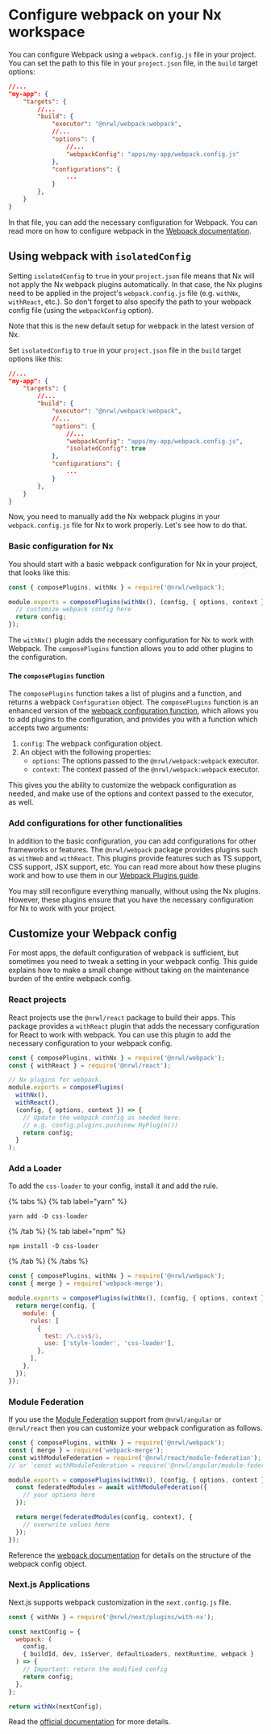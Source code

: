 # Configure webpack on your Nx workspace

You can configure Webpack using a `webpack.config.js` file in your project. You can set the path to this file in your `project.json` file, in the `build` target options:

```json
//...
"my-app": {
    "targets": {
        //...
        "build": {
            "executor": "@nrwl/webpack:webpack",
            //...
            "options": {
                //...
                "webpackConfig": "apps/my-app/webpack.config.js"
            },
            "configurations": {
                ...
            }
        },
    }
}
```

In that file, you can add the necessary configuration for Webpack. You can read more on how to configure webpack in the [Webpack documentation](https://webpack.js.org/concepts/configuration/).

## Using webpack with `isolatedConfig`

Setting `isolatedConfig` to `true` in your `project.json` file means that Nx will not apply the Nx webpack plugins automatically. In that case, the Nx plugins need to be applied in the project's `webpack.config.js` file (e.g. `withNx`, `withReact`, etc.). So don't forget to also specify the path to your webpack config file (using the `webpackConfig` option).

Note that this is the new default setup for webpack in the latest version of Nx.

Set `isolatedConfig` to `true` in your `project.json` file in the `build` target options like this:

```json
//...
"my-app": {
    "targets": {
        //...
        "build": {
            "executor": "@nrwl/webpack:webpack",
            //...
            "options": {
                //...
                "webpackConfig": "apps/my-app/webpack.config.js",
                "isolatedConfig": true
            },
            "configurations": {
                ...
            }
        },
    }
}
```

Now, you need to manually add the Nx webpack plugins in your `webpack.config.js` file for Nx to work properly. Let's see how to do that.

### Basic configuration for Nx

You should start with a basic webpack configuration for Nx in your project, that looks like this:

```js {% fileName="apps/my-app/webpack.config.js" %}
const { composePlugins, withNx } = require('@nrwl/webpack');

module.exports = composePlugins(withNx(), (config, { options, context }) => {
  // customize webpack config here
  return config;
});
```

The `withNx()` plugin adds the necessary configuration for Nx to work with Webpack. The `composePlugins` function allows you to add other plugins to the configuration.

#### The `composePlugins` function

The `composePlugins` function takes a list of plugins and a function, and returns a webpack `Configuration` object. The `composePlugins` function is an enhanced version of the [webpack configuration function](https://webpack.js.org/configuration/configuration-types/#exporting-a-function), which allows you to add plugins to the configuration, and provides you with a function which accepts two arguments:

1. `config`: The webpack configuration object.
2. An object with the following properties:
   - `options`: The options passed to the `@nrwl/webpack:webpack` executor.
   - `context`: The context passed of the `@nrwl/webpack:webpack` executor.

This gives you the ability to customize the webpack configuration as needed, and make use of the options and context passed to the executor, as well.

### Add configurations for other functionalities

In addition to the basic configuration, you can add configurations for other frameworks or features. The `@nrwl/webpack` package provides plugins such as `withWeb` and `withReact`. This plugins provide features such as TS support, CSS support, JSX support, etc. You can read more about how these plugins work and how to use them in our [Webpack Plugins guide](/packages/webpack/documents/webpack-plugins).

You may still reconfigure everything manually, without using the Nx plugins. However, these plugins ensure that you have the necessary configuration for Nx to work with your project.

## Customize your Webpack config

For most apps, the default configuration of webpack is sufficient, but sometimes you need to tweak a setting in your webpack config. This guide explains how to make a small change without taking on the maintenance burden of the entire webpack config.

### React projects

React projects use the `@nrwl/react` package to build their apps. This package provides a `withReact` plugin that adds the necessary configuration for React to work with webpack. You can use this plugin to add the necessary configuration to your webpack config.

```js {% fileName="apps/my-app/webpack.config.js" %}
const { composePlugins, withNx } = require('@nrwl/webpack');
const { withReact } = require('@nrwl/react');

// Nx plugins for webpack.
module.exports = composePlugins(
  withNx(),
  withReact(),
  (config, { options, context }) => {
    // Update the webpack config as needed here.
    // e.g. config.plugins.push(new MyPlugin())
    return config;
  }
);
```

### Add a Loader

To add the `css-loader` to your config, install it and add the rule.

{% tabs %}
{% tab label="yarn" %}

```shell
yarn add -D css-loader
```

{% /tab %}
{% tab label="npm" %}

```shell
npm install -D css-loader
```

{% /tab %}
{% /tabs %}

```js {% fileName="apps/my-app/webpack.config.js" %}
const { composePlugins, withNx } = require('@nrwl/webpack');
const { merge } = require('webpack-merge');

module.exports = composePlugins(withNx(), (config, { options, context }) => {
  return merge(config, {
    module: {
      rules: [
        {
          test: /\.css$/i,
          use: ['style-loader', 'css-loader'],
        },
      ],
    },
  });
});
```

### Module Federation

If you use the [Module Federation](/recipes/module-federation/faster-builds) support from `@nrwl/angular` or `@nrwl/react` then
you can customize your webpack configuration as follows.

```js {% fileName="apps/my-app/webpack.config.js" %}
const { composePlugins, withNx } = require('@nrwl/webpack');
const { merge } = require('webpack-merge');
const withModuleFederation = require('@nrwl/react/module-federation');
// or `const withModuleFederation = require('@nrwl/angular/module-federation');`

module.exports = composePlugins(withNx(), (config, { options, context }) => {
  const federatedModules = await withModuleFederation({
    // your options here
  });

  return merge(federatedModules(config, context), {
    // overwrite values here
  });
});
```

Reference the [webpack documentation](https://webpack.js.org/configuration/) for details on the structure of the webpack
config object.

### Next.js Applications

Next.js supports webpack customization in the `next.config.js` file.

```js {% fileName="next.config.js" %}
const { withNx } = require('@nrwl/next/plugins/with-nx');

const nextConfig = {
  webpack: (
    config,
    { buildId, dev, isServer, defaultLoaders, nextRuntime, webpack }
  ) => {
    // Important: return the modified config
    return config;
  },
};

return withNx(nextConfig);
```

Read the [official documentation](https://nextjs.org/docs/api-reference/next.config.js/custom-webpack-config) for more details.
